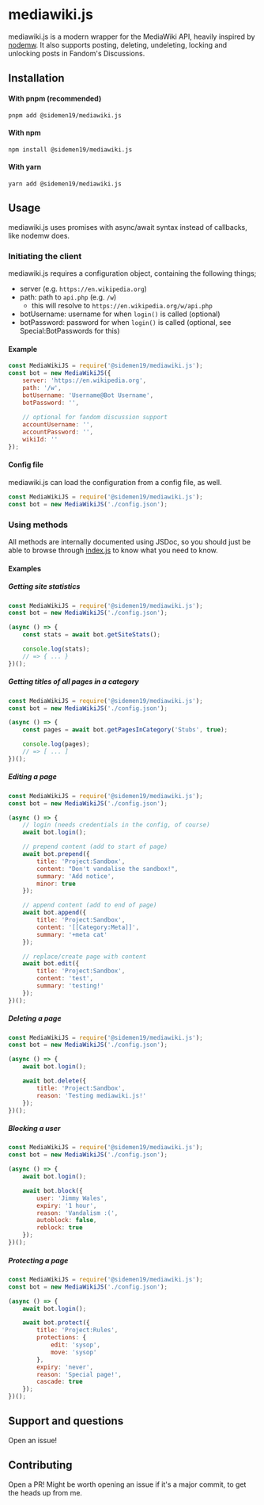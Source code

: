 # mediawiki.js
mediawiki.js is a modern wrapper for the MediaWiki API, heavily inspired by [nodemw](https://github.com/macbre/nodemw). It also supports posting, deleting, undeleting, locking and unlocking posts in Fandom's Discussions.

## Installation
#### With pnpm (recommended)
`pnpm add @sidemen19/mediawiki.js`

#### With npm
`npm install @sidemen19/mediawiki.js`

#### With yarn
`yarn add @sidemen19/mediawiki.js`

## Usage
mediawiki.js uses promises with async/await syntax instead of callbacks, like nodemw does.

### Initiating the client
mediawiki.js requires a configuration object, containing the following things;
* server (e.g. `https://en.wikipedia.org`)
* path: path to `api.php` (e.g. `/w`)
    * this will resolve to `https://en.wikipedia.org/w/api.php`
* botUsername: username for when `login()` is called (optional)
* botPassword: password for when `login()` is called (optional, see Special:BotPasswords for this)

#### Example
```js
const MediaWikiJS = require('@sidemen19/mediawiki.js');
const bot = new MediaWikiJS({
    server: 'https://en.wikipedia.org',
    path: '/w',
    botUsername: 'Username@Bot Username',
    botPassword: '',
    
    // optional for fandom discussion support
    accountUsername: '',
    accountPassword: '',
    wikiId: ''
});
```

#### Config file
mediawiki.js can load the configuration from a config file, as well.
```js
const MediaWikiJS = require('@sidemen19/mediawiki.js');
const bot = new MediaWikiJS('./config.json');
```

### Using methods
All methods are internally documented using JSDoc, so you should just be able to browse through [index.js](src/index.js) to know what you need to know.

#### Examples
##### Getting site statistics
```js
const MediaWikiJS = require('@sidemen19/mediawiki.js');
const bot = new MediaWikiJS('./config.json');

(async () => {
    const stats = await bot.getSiteStats();

    console.log(stats);
    // => { ... }
})();
```

##### Getting titles of all pages in a category
```js
const MediaWikiJS = require('@sidemen19/mediawiki.js');
const bot = new MediaWikiJS('./config.json');

(async () => {
    const pages = await bot.getPagesInCategory('Stubs', true);

    console.log(pages);
    // => [ ... ]
})();
```

##### Editing a page
```js
const MediaWikiJS = require('@sidemen19/mediawiki.js');
const bot = new MediaWikiJS('./config.json');

(async () => {
    // login (needs credentials in the config, of course)
    await bot.login();

    // prepend content (add to start of page)
    await bot.prepend({
        title: 'Project:Sandbox',
        content: "Don't vandalise the sandbox!",
        summary: 'Add notice',
        minor: true
    });

    // append content (add to end of page)
    await bot.append({
        title: 'Project:Sandbox',
        content: '[[Category:Meta]]',
        summary: '+meta cat'
    });

    // replace/create page with content
    await bot.edit({
        title: 'Project:Sandbox',
        content: 'test',
        summary: 'testing!'
    });
})();
```

##### Deleting a page
```js
const MediaWikiJS = require('@sidemen19/mediawiki.js');
const bot = new MediaWikiJS('./config.json');

(async () => {
    await bot.login();

    await bot.delete({
        title: 'Project:Sandbox',
        reason: 'Testing mediawiki.js!'
    });
})();
```

##### Blocking a user
```js
const MediaWikiJS = require('@sidemen19/mediawiki.js');
const bot = new MediaWikiJS('./config.json');

(async () => {
    await bot.login();

    await bot.block({
        user: 'Jimmy Wales',
        expiry: '1 hour',
        reason: 'Vandalism :(',
        autoblock: false,
        reblock: true
    });
})();
```

##### Protecting a page
```js
const MediaWikiJS = require('@sidemen19/mediawiki.js');
const bot = new MediaWikiJS('./config.json');

(async () => {
    await bot.login();

    await bot.protect({
        title: 'Project:Rules',
        protections: {
            edit: 'sysop',
            move: 'sysop'
        },
        expiry: 'never',
        reason: 'Special page!',
        cascade: true
    });
})();
```

## Support and questions
Open an issue!

## Contributing
Open a PR! Might be worth opening an issue if it's a major commit, to get the heads up from me.